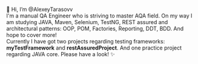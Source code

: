 👋 Hi, I’m @AlexeyTarasovv<br/>
  I'm a manual QA Engineer who is striving to master AQA field. On my way I am studying JAVA, Maven, Selenium, TestNG, REST assured and architectural patterns: OOP, POM, Factories, Reporting, DDT, BDD. And hope to cover more!<br/>
  Currently I have got two projects regarding testing frameworks: **myTestFramework** and **restAssuredProject**. And one practice project regarding JAVA core. Please have a look! ✨
